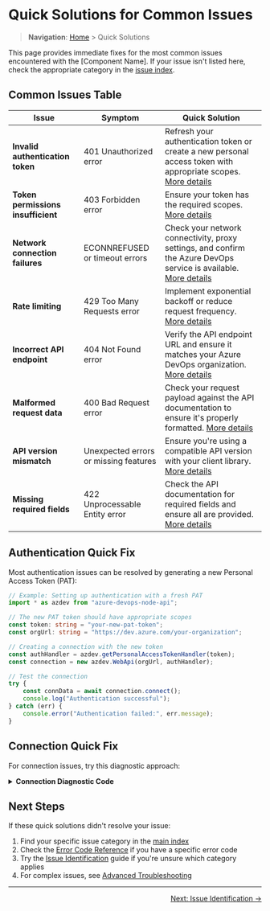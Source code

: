 # Quick Solutions for Common Issues

> **Navigation**: [Home](./index.md) > Quick Solutions

This page provides immediate fixes for the most common issues encountered with the [Component Name]. If your issue isn't listed here, check the appropriate category in the [issue index](./index.md).

## Common Issues Table

| Issue | Symptom | Quick Solution |
|-------|---------|---------------|
| **Invalid authentication token** | 401 Unauthorized error | Refresh your authentication token or create a new personal access token with appropriate scopes. [More details](./sections/problem-categories/authentication-issues.md#invalid-token) |
| **Token permissions insufficient** | 403 Forbidden error | Ensure your token has the required scopes. [More details](./sections/problem-categories/permission-errors.md#insufficient-scopes) |
| **Network connection failures** | ECONNREFUSED or timeout errors | Check your network connectivity, proxy settings, and confirm the Azure DevOps service is available. [More details](./sections/problem-categories/connection-problems.md#connection-timeout) |
| **Rate limiting** | 429 Too Many Requests error | Implement exponential backoff or reduce request frequency. [More details](./sections/problem-categories/performance-issues.md#rate-limiting) |
| **Incorrect API endpoint** | 404 Not Found error | Verify the API endpoint URL and ensure it matches your Azure DevOps organization. [More details](./sections/problem-categories/connection-problems.md#incorrect-endpoint) |
| **Malformed request data** | 400 Bad Request error | Check your request payload against the API documentation to ensure it's properly formatted. [More details](./sections/problem-categories/data-modification-errors.md#malformed-data) |
| **API version mismatch** | Unexpected errors or missing features | Ensure you're using a compatible API version with your client library. [More details](./sections/problem-categories/configuration-problems.md#version-mismatch) |
| **Missing required fields** | 422 Unprocessable Entity error | Check the API documentation for required fields and ensure all are provided. [More details](./sections/problem-categories/data-modification-errors.md#missing-fields) |

## Authentication Quick Fix

Most authentication issues can be resolved by generating a new Personal Access Token (PAT):

```typescript
// Example: Setting up authentication with a fresh PAT
import * as azdev from "azure-devops-node-api";

// The new PAT token should have appropriate scopes
const token: string = "your-new-pat-token";
const orgUrl: string = "https://dev.azure.com/your-organization";

// Creating a connection with the new token
const authHandler = azdev.getPersonalAccessTokenHandler(token);
const connection = new azdev.WebApi(orgUrl, authHandler);

// Test the connection
try {
    const connData = await connection.connect();
    console.log("Authentication successful");
} catch (err) {
    console.error("Authentication failed:", err.message);
}
```

## Connection Quick Fix

For connection issues, try this diagnostic approach:

<details>
<summary><b>Connection Diagnostic Code</b></summary>

```typescript
import * as azdev from "azure-devops-node-api";
import * as https from "https";
import * as http from "http";

// Function to check Azure DevOps connectivity
async function checkConnection(orgUrl: string, token: string) {
    console.log(`Testing connection to ${orgUrl}...`);
    
    // 1. Basic HTTP request to check network
    try {
        await new Promise((resolve, reject) => {
            const url = new URL(orgUrl);
            const options = {
                hostname: url.hostname,
                port: url.port || 443,
                path: url.pathname,
                method: 'HEAD',
                timeout: 5000
            };
            
            const req = https.request(options, (res) => {
                console.log(`✅ Basic HTTP connectivity: OK (Status: ${res.statusCode})`);
                resolve(res);
            });
            
            req.on('error', (e) => {
                console.error(`❌ Basic HTTP connectivity failed: ${e.message}`);
                reject(e);
            });
            
            req.on('timeout', () => {
                console.error('❌ Connection timed out');
                req.destroy();
                reject(new Error('Connection timed out'));
            });
            
            req.end();
        });
    } catch (err) {
        console.error('Network connectivity issue detected!');
        console.log('Suggestions:');
        console.log('- Check your internet connection');
        console.log('- Verify proxy settings if using a proxy');
        console.log('- Ensure Azure DevOps is not blocked by firewall');
        return;
    }
    
    // 2. Try API connection with token
    try {
        const authHandler = azdev.getPersonalAccessTokenHandler(token);
        const connection = new azdev.WebApi(orgUrl, authHandler);
        const connData = await connection.connect();
        console.log(`✅ API authentication: OK (Connected to ${connData.authenticatedUser.providerDisplayName})`);
    } catch (err) {
        console.error(`❌ API authentication failed: ${err.message}`);
        console.log('Suggestions:');
        console.log('- Check if your PAT token is valid and not expired');
        console.log('- Ensure the PAT has appropriate scopes');
        console.log('- Verify your organization URL is correct');
    }
}

// Usage
// checkConnection("https://dev.azure.com/your-organization", "your-pat-token");
```

</details>

## Next Steps

If these quick solutions didn't resolve your issue:

1. Find your specific issue category in the [main index](./index.md)
2. Check the [Error Code Reference](./sections/error-code-reference.md) if you have a specific error code
3. Try the [Issue Identification](./sections/issue-identification.md) guide if you're unsure which category applies
4. For complex issues, see [Advanced Troubleshooting](./sections/advanced-troubleshooting.md)

---

<div align="right">
  <a href="./sections/issue-identification.md">Next: Issue Identification →</a>
</div> 